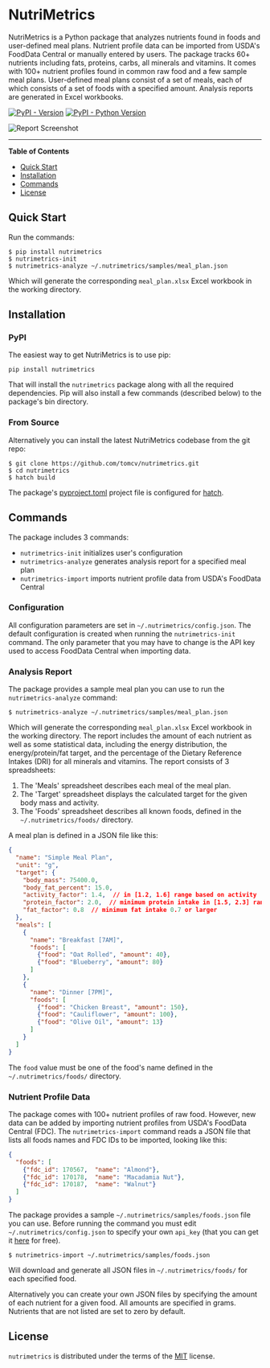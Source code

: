 # NutriMetrics

NutriMetrics is a Python package that analyzes nutrients found in foods and user-defined meal plans.
Nutrient profile data can be imported from USDA's FoodData Central or manually entered by users.
The package tracks 60+ nutrients including fats, proteins, carbs, all minerals and vitamins.
It comes with 100+ nutrient profiles found in common raw food and a few sample meal plans.
User-defined meal plans consist of a set of meals, each of which consists of a set of foods
with a specified amount. Analysis reports are generated in Excel workbooks.

[![PyPI - Version](https://img.shields.io/pypi/v/nutrimetrics.svg)](https://pypi.org/project/nutrimetrics)
[![PyPI - Python Version](https://img.shields.io/pypi/pyversions/nutrimetrics.svg)](https://pypi.org/project/nutrimetrics)

![Report Screenshot](https://github.com/tomcv/nutrimetrics/blob/main/report.png?raw=true)

-----

**Table of Contents**

- [Quick Start](#quick-start)
- [Installation](#installation)
- [Commands](#commands)
- [License](#license)

## Quick Start

Run the commands:
```console
$ pip install nutrimetrics
$ nutrimetrics-init
$ nutrimetrics-analyze ~/.nutrimetrics/samples/meal_plan.json
```
Which will generate the corresponding `meal_plan.xlsx` Excel workbook in the working directory.

## Installation

### PyPI

The easiest way to get NutriMetrics is to use pip:
```console
pip install nutrimetrics
```
That will install the `nutrimetrics` package along with all the required dependencies.
Pip will also install a few commands (described below) to the package's bin directory.

### From Source

Alternatively you can install the latest NutriMetrics codebase from the git repo:
```console
$ git clone https://github.com/tomcv/nutrimetrics.git
$ cd nutrimetrics
$ hatch build
```
The package's [pyproject.toml](pyproject.toml) project file is configured for [hatch](https://github.com/pypa/hatch).

## Commands

The package includes 3 commands:

- `nutrimetrics-init` initializes user's configuration
- `nutrimetrics-analyze` generates analysis report for a specified meal plan
- `nutrimetrics-import` imports nutrient profile data from USDA's FoodData Central

### Configuration

All configuration parameters are set in `~/.nutrimetrics/config.json`.
The default configuration is created  when running the `nutrimetrics-init` command.
The only parameter that you may have to change is the API key used to access FoodData Central
when importing data.

### Analysis Report

The package provides a sample meal plan you can use to run the `nutrimetrics-analyze` command:
```console
$ nutrimetrics-analyze ~/.nutrimetrics/samples/meal_plan.json 
```
Which will generate the corresponding `meal_plan.xlsx` Excel workbook in the working directory.
The report includes the amount of each nutrient as well as some statistical data,
including the energy distribution, the energy/protein/fat target, and the percentage of the
Dietary Reference Intakes (DRI) for all minerals and vitamins. The report consists of 3 spreadsheets:

1. The 'Meals' spreadsheet describes each meal of the meal plan.
2. The 'Target' spreadsheet displays the calculated target for the given body mass and activity.
3. The 'Foods' spreadsheet describes all known foods, defined in the `~/.nutrimetrics/foods/` directory. 

A meal plan is defined in a JSON file like this:
```json
{
  "name": "Simple Meal Plan",
  "unit": "g",
  "target": {
    "body_mass": 75400.0,
    "body_fat_percent": 15.0,
    "activity_factor": 1.4,  // in [1.2, 1.6] range based on activity
    "protein_factor": 2.0,  // minimum protein intake in [1.5, 2.3] range
    "fat_factor": 0.8  // minimum fat intake 0.7 or larger
  },
  "meals": [
    {
      "name": "Breakfast [7AM]",
      "foods": [
        {"food": "Oat Rolled", "amount": 40},
        {"food": "Blueberry", "amount": 80}
      ]
    },
    {
      "name": "Dinner [7PM]",
      "foods": [
        {"food": "Chicken Breast", "amount": 150},
        {"food": "Cauliflower", "amount": 100},
        {"food": "Olive Oil", "amount": 13}
      ]
    }
  ]
}
```
The `food` value must be one of the food's name defined in the `~/.nutrimetrics/foods/` directory.

### Nutrient Profile Data

The package comes with 100+ nutrient profiles of raw food. However, new data can be added by importing
nutrient profiles  from USDA's FoodData Central (FDC). The `nutrimetrics-import` command reads a JSON file
that lists all foods names and FDC IDs to be imported, looking like this:

```json
{
  "foods": [
    {"fdc_id": 170567,  "name": "Almond"},
    {"fdc_id": 170178,  "name": "Macadamia Nut"},
    {"fdc_id": 170187,  "name": "Walnut"}
  ]
}
```

The package provides a sample `~/.nutrimetrics/samples/foods.json` file you can use.
Before running the command you must edit `~/.nutrimetrics/config.json` to specify your own `api_key`
(that you can get it [here](https://fdc.nal.usda.gov/api-guide.html) for free).

```console
$ nutrimetrics-import ~/.nutrimetrics/samples/foods.json 
```
Will download and generate all JSON files in `~/.nutrimetrics/foods/` for each specified food.

Alternatively you can create your own JSON files by specifying the amount of each nutrient for a given food.
All amounts are specified in grams. Nutrients that are not listed are set to zero by default. 

## License

`nutrimetrics` is distributed under the terms of the [MIT](https://spdx.org/licenses/MIT.html) license.
